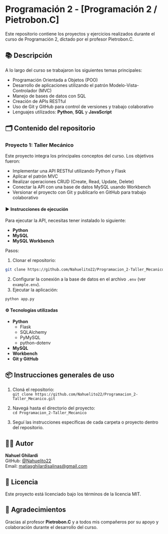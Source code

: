 # Programación 2 - [Programación 2 / Pietrobon.C]

Este repositorio contiene los proyectos y ejercicios realizados durante el curso de Programación 2, dictado por el profesor Pietrobon.C.

## 📚 Descripción

A lo largo del curso se trabajaron los siguientes temas principales:

- Programación Orientada a Objetos (POO)
- Desarrollo de aplicaciones utilizando el patrón Modelo-Vista-Controlador (MVC)
- Manejo de bases de datos con SQL
- Creación de APIs RESTful
- Uso de Git y GitHub para control de versiones y trabajo colaborativo
- Lenguajes utilizados: **Python**, **SQL** y **JavaScript**

## 🗂️ Contenido del repositorio

### Proyecto 1: Taller Mecánico

Este proyecto integra los principales conceptos del curso. Los objetivos fueron:

- Implementar una API RESTful utilizando Python y Flask
- Aplicar el patrón MVC
- Realizar operaciones CRUD (Create, Read, Update, Delete)
- Conectar la API con una base de datos MySQL usando Workbench
- Versionar el proyecto con Git y publicarlo en GitHub para trabajo colaborativo

#### ▶️ Instrucciones de ejecución

Para ejecutar la API, necesitas tener instalado lo siguiente:

- **Python**
- **MySQL**
- **MySQL Workbench**

Pasos:

1. Clonar el repositorio:

```bash
git clone https://github.com/Nahuelito22/Programacion_2-Taller_Mecanico.git
```

2. Configurar la conexión a la base de datos en el archivo `.env` (ver `example.env`).
3. Ejecutar la aplicación:

```bash
python app.py
```

#### ⚙️ Tecnologías utilizadas

- **Python**
  - Flask
  - SQLAlchemy
  - PyMySQL
  - python-dotenv
- **MySQL**
- **Workbench**
- **Git y GitHub**

## 📦 Instrucciones generales de uso

1. Cloná el repositorio:  
   `git clone https://github.com/Nahuelito22/Programacion_2-Taller_Mecanico.git`

2. Navegá hasta el directorio del proyecto:  
   `cd Programacion_2-Taller_Mecanico`

3. Seguí las instrucciones específicas de cada carpeta o proyecto dentro del repositorio.

## 👨‍💻 Autor

**Nahuel Ghilardi**  
GitHub: [@Nahuelito22](https://github.com/Nahuelito22)  
Email: matiasghilardisalinas@gmail.com

## 📄 Licencia

Este proyecto está licenciado bajo los términos de la licencia MIT.

## 🤝 Agradecimientos

Gracias al profesor **Pietrobon.C** y a todos mis compañeros por su apoyo y colaboración durante el desarrollo del curso.
